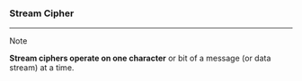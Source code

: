 ### Stream Cipher
---
>[!note]
>**Stream ciphers operate on one character** or bit of a message (or data stream) at a time.

